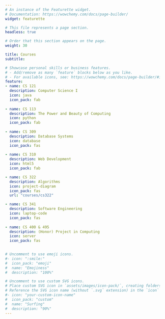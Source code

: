 ```yaml
---
# An instance of the Featurette widget.
# Documentation: https://wowchemy.com/docs/page-builder/
widget: featurette

# This file represents a page section.
headless: true

# Order that this section appears on the page.
weight: 30

title: Courses
subtitle:

# Showcase personal skills or business features.
# - Add/remove as many `feature` blocks below as you like.
# - For available icons, see: https://wowchemy.com/docs/page-builder/#icons
feature:
- name: CS 121
  description: Computer Science I
  icon: java
  icon_pack: fab
  
- name: CS 113
  description: The Power and Beauty of Computing
  icon: python
  icon_pack: fab
  
- name: CS 309
  description: Database Systems
  icon: database
  icon_pack: fas
  
- name: CS 310
  description: Web Development
  icon: html5
  icon_pack: fab

- name: CS 322
  description: Algorithms
  icon: project-diagram
  icon_pack: fas
  url: "courses/cs322"

- name: CS 341
  description: Software Engineering
  icon: laptop-code
  icon_pack: fas
  
- name: CS 400 & 495
  description: (Honor) Project in Computing
  icon: server
  icon_pack: fas
  

# Uncomment to use emoji icons.
#- icon: ":smile:"
#  icon_pack: "emoji"
#  name: "Emojiness"
#  description: "100%"  

# Uncomment to use custom SVG icons.
# Place custom SVG icon in `assets/images/icon-pack/`, creating folders if necessary.
# Reference the SVG icon name (without `.svg` extension) in the `icon` field.
#- icon: "your-custom-icon-name"
#  icon_pack: "custom"
#  name: "Surfing"
#  description: "90%"
---
```

